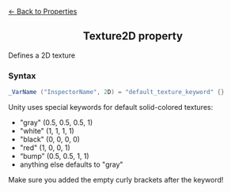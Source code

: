 [<- Back to Properties](./About.md)

<h2 align = "center">Texture2D property</h2>

Defines a 2D texture
### Syntax
```C#
_VarName ("InspectorName", 2D) = "default_texture_keyword" {}
```
Unity uses special keywords for default solid-colored textures:
- "gray" (0.5, 0.5, 0.5, 1)
- "white" (1, 1, 1, 1)
- "black" (0, 0, 0, 0)
- "red" (1, 0, 0, 1)
- “bump” (0.5, 0.5, 1, 1)
- anything else defaults to "gray"

Make sure you added the empty curly brackets after the keyword! 